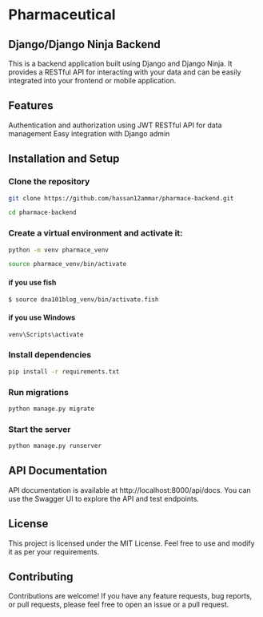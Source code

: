 # Pharmaceutical 
## Django/Django Ninja Backend
This is a backend application built using Django and Django Ninja. It provides a RESTful API for interacting with your data and can be easily integrated into your frontend or mobile application.

## Features
Authentication and authorization using JWT
RESTful API for data management
Easy integration with Django admin

## Installation and Setup

### Clone the repository
```sh
git clone https://github.com/hassan12ammar/pharmace-backend.git
```
```sh
cd pharmace-backend
```

### Create a virtual environment and activate it:
```sh
python -m venv pharmace_venv
```
```sh
source pharmace_venv/bin/activate
```
#### if you use **fish**
```sh
$ source dna101blog_venv/bin/activate.fish
```
#### if you use Windows
```sh
venv\Scripts\activate
```

### Install dependencies
``` sh
pip install -r requirements.txt
```

### Run migrations
``` sh
python manage.py migrate
```

### Start the server
``` sh
python manage.py runserver
```

## API Documentation
API documentation is available at http://localhost:8000/api/docs. You can use the Swagger UI to explore the API and test endpoints.

## License
This project is licensed under the MIT License. Feel free to use and modify it as per your requirements.

## Contributing
Contributions are welcome! If you have any feature requests, bug reports, or pull requests, please feel free to open an issue or a pull request.
